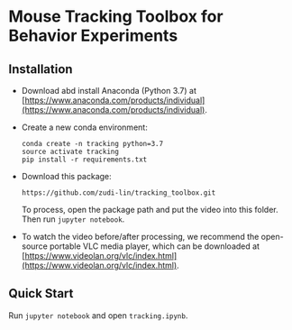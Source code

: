 # Mouse Tracking Toolbox for Behavior Experiments

## Installation

* Download abd install Anaconda (Python 3.7) at [https://www.anaconda.com/products/individual](https://www.anaconda.com/products/individual).

* Create a new conda environment:
    ```
    conda create -n tracking python=3.7
    source activate tracking
    pip install -r requirements.txt
    ```

* Download this package:
    ```
    https://github.com/zudi-lin/tracking_toolbox.git
    ```
    To process, open the package path and put the video into this folder. Then run `jupyter notebook`.

* To watch the video before/after processing, we recommend the open-source portable VLC media player, which can be downloaded at [https://www.videolan.org/vlc/index.html](https://www.videolan.org/vlc/index.html).

## Quick Start

Run `jupyter notebook` and open `tracking.ipynb`.

